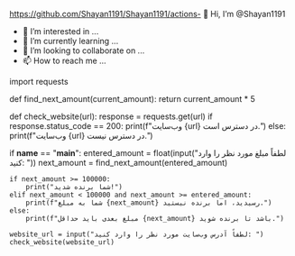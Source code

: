https://github.com/Shayan1191/Shayan1191/actions- 👋 Hi, I’m @Shayan1191
- 👀 I’m interested in ...
- 🌱 I’m currently learning ...
- 💞️ I’m looking to collaborate on ...
- 📫 How to reach me ...

<!---
Shayan1191/Shayan1191 is a ✨ special ✨ repository because its `README.md` (this file) appears on your GitHub profile.
You can click the Preview link to take a look at your changes.
--->
import requests

def find_next_amount(current_amount):
    return current_amount * 5

def check_website(url):
    response = requests.get(url)
    if response.status_code == 200:
        print(f"وب‌سایت {url} در دسترس است.")
    else:
        print(f"وب‌سایت {url} در دسترس نیست.")

if __name__ == "__main__":
    entered_amount = float(input("لطفاً مبلغ مورد نظر را وارد کنید: "))
    next_amount = find_next_amount(entered_amount)
    
    if next_amount >= 100000:
        print("شما برنده شدید!")
    elif next_amount < 100000 and next_amount >= entered_amount:
        print(f"شما به مبلغ {next_amount} رسیدید، اما برنده نیستید.")
    else:
        print(f"مبلغ بعدی باید حداقل {next_amount} باشد تا برنده شوید.")
    
    website_url = input("لطفاً آدرس وب‌سایت مورد نظر را وارد کنید: ")
    check_website(website_url)
